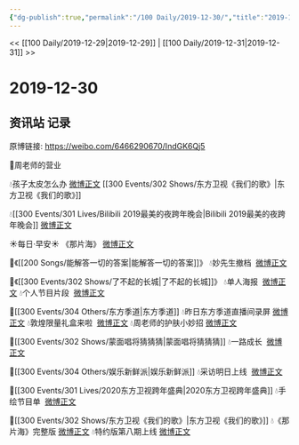```yaml
---
{"dg-publish":true,"permalink":"/100 Daily/2019-12-30/","title":"2019-12-30","created":"2023-04-01T21:44:03.187+08:00","updated":"2023-04-01T21:45:19.111+08:00"}
---
```



<< [[100 Daily/2019-12-29\|2019-12-29]] | [[100 Daily/2019-12-31\|2019-12-31]] >>

# 2019-12-30

## 资讯站 记录

原博链接: https://weibo.com/6466290670/IndGK6Qj5

🌠周老师的营业

💧孩子太皮怎么办 [微博正文](https://m.weibo.cn/6466290670/4455167677904019) [[300 Events/302 Shows/东方卫视《我们的歌》\|东方卫视《我们的歌》]]

💧[[300 Events/301 Lives/Bilibili 2019最美的夜跨年晚会\|Bilibili 2019最美的夜跨年晚会]] [微博正文](https://m.weibo.cn/6466290670/4455247055114089)

☀每日·早安☀ 《那片海》 [微博正文](https://m.weibo.cn/6466290670/4455102473680830)

🌠《[[200 Songs/能解答一切的答案\|能解答一切的答案]]》
💧妙先生撤档  [微博正文](https://m.weibo.cn/6466290670/4455144303465713)

🌠《[[300 Events/302 Shows/了不起的长城\|了不起的长城]]》
💧单人海报  [微博正文](https://m.weibo.cn/6466290670/4455154227276339)
💧个人节目片段  [微博正文](https://m.weibo.cn/6466290670/4455199630506201)

🌠[[300 Events/304 Others/东方季道\|东方季道]]
💧昨日东方季道直播间录屏 [微博正文](https://m.weibo.cn/6466290670/4455092306110150)
💧敦煌限量礼盒来啦  [微博正文](https://m.weibo.cn/6466290670/4455156143730047)
💧周老师的护肤小妙招 [微博正文](https://m.weibo.cn/6466290670/4455241669661000)

🌠[[300 Events/302 Shows/蒙面唱将猜猜猜\|蒙面唱将猜猜猜]]
💧一路成长  [微博正文](https://m.weibo.cn/6466290670/4455233201323619)

🌠[[300 Events/304 Others/娱乐新鲜派\|娱乐新鲜派]]
💧采访明日上线  [微博正文](https://m.weibo.cn/6466290670/4455324721099507)

🌠[[300 Events/301 Lives/2020东方卫视跨年盛典\|2020东方卫视跨年盛典]]
💧手绘节目单  [微博正文](https://m.weibo.cn/6466290670/4455239564410913)

🌠[[300 Events/302 Shows/东方卫视《我们的歌》\|东方卫视《我们的歌》]]
💧《那片海》完整版 [微博正文](https://m.weibo.cn/6466290670/4455324788936474)
💧特约版第八期上线 [微博正文](https://m.weibo.cn/6466290670/4455325719154300)
